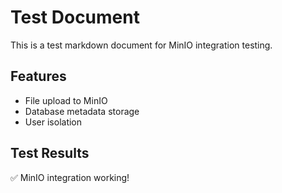 # Test Document

This is a test markdown document for MinIO integration testing.

## Features
- File upload to MinIO
- Database metadata storage
- User isolation

## Test Results
✅ MinIO integration working!
